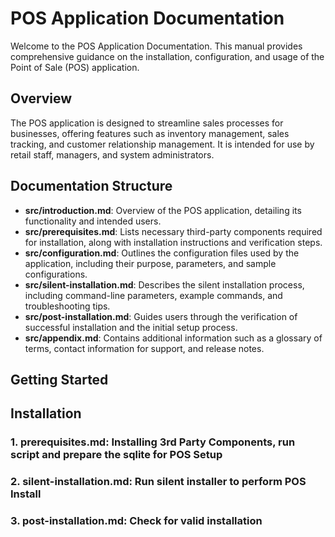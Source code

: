 # POS Application Documentation

Welcome to the POS Application Documentation. This manual provides comprehensive guidance on the installation, configuration, and usage of the Point of Sale (POS) application.

## Overview

The POS application is designed to streamline sales processes for businesses, offering features such as inventory management, sales tracking, and customer relationship management. It is intended for use by retail staff, managers, and system administrators.

## Documentation Structure

- **src/introduction.md**: Overview of the POS application, detailing its functionality and intended users.
- **src/prerequisites.md**: Lists necessary third-party components required for installation, along with installation instructions and verification steps.
- **src/configuration.md**: Outlines the configuration files used by the application, including their purpose, parameters, and sample configurations.
- **src/silent-installation.md**: Describes the silent installation process, including command-line parameters, example commands, and troubleshooting tips.
- **src/post-installation.md**: Guides users through the verification of successful installation and the initial setup process.
- **src/appendix.md**: Contains additional information such as a glossary of terms, contact information for support, and release notes.

## Getting Started

## Installation

### **1. prerequisites.md**: Installing 3rd Party Components, run script and prepare the sqlite for POS Setup

### **2. silent-installation.md**: Run silent installer to perform POS Install

### **3. post-installation.md**: Check for valid installation
